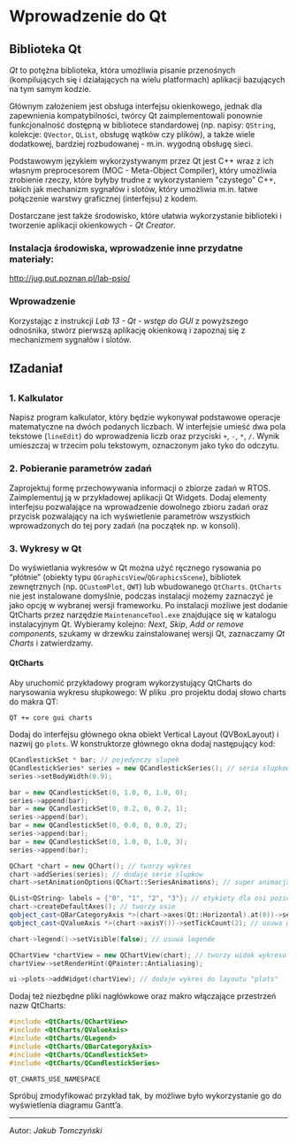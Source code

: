 # Wprowadzenie do Qt

## Biblioteka Qt

*Qt* to potężna biblioteka, która umożliwia pisanie przenośnych (kompilujących się i działających na wielu platformach) aplikacji bazujących na tym samym kodzie.

Głównym założeniem jest obsługa interfejsu okienkowego, jednak dla zapewnienia kompatybilności, twórcy Qt zaimplementowali ponownie funkcjonalność dostępną w bibliotece standardowej (np. napisy: `QString`, kolekcje: `QVector`, `QList`, obsługę wątków czy plików), a także wiele dodatkowej, bardziej rozbudowanej - m.in. wygodną obsługę sieci.

Podstawowym językiem wykorzystywanym przez Qt jest C++ wraz z ich własnym preprocesorem (MOC - Meta-Object Compiler), który umożliwia zrobienie rzeczy, które byłyby trudne z wykorzystaniem "czystego" C++, takich jak mechanizm sygnałów i slotów, który umożliwia m.in. łatwe połączenie warstwy graficznej (interfejsu) z kodem.

Dostarczane jest także środowisko, które ułatwia wykorzystanie biblioteki i tworzenie aplikacji okienkowych - *Qt Creator*.

### Instalacja środowiska, wprowadzenie inne przydatne materiały:

http://jug.put.poznan.pl/lab-psio/

### Wprowadzenie

Korzystając z instrukcji *Lab 13 - Qt - wstęp do GUI* z powyższego odnośnika, stwórz pierwszą aplikację okienkową i zapoznaj się z mechanizmem sygnałów i slotów.

## ❗️Zadania❗️

### 1. Kalkulator

Napisz program kalkulator, który będzie wykonywał podstawowe operacje matematyczne na dwóch podanych liczbach.
W interfejsie umieść dwa pola tekstowe (`lineEdit`) do wprowadzenia liczb oraz przyciski `+`, `-`, `*`, `/`.
Wynik umieszczaj w trzecim polu tekstowym, oznaczonym jako tyko do odczytu.

### 2. Pobieranie parametrów zadań

Zaprojektuj formę przechowywania informacji o zbiorze zadań w RTOS.
Zaimplementuj ją w przykładowej aplikacji Qt Widgets.
Dodaj elementy interfejsu pozwalające na wprowadzenie dowolnego zbioru zadań oraz przycisk pozwalający na ich wyświetlenie parametrów wszystkich wprowadzonych do tej pory zadań (na początek np. w konsoli).

### 3. Wykresy w Qt

Do wyświetlania wykresów w Qt można użyć ręcznego rysowania po “płótnie” (obiekty typu `QGraphicsView`/`QGraphicsScene`), bibliotek zewnętrznych (np. `QCustomPlot`, `QWT`) lub wbudowanego `QtCharts`.
`QtCharts` nie jest instalowane domyślnie, podczas instalacji możemy zaznaczyć je jako opcję w wybranej wersji frameworku. Po instalacji możliwe jest dodanie QtCharts przez narzędzie `MaintenanceTool.exe` znajdujące się w katalogu instalacyjnym Qt. Wybieramy kolejno: *Next*, *Skip*, *Add or remove components*, szukamy w drzewku zainstalowanej wersji Qt, zaznaczamy *Qt Charts* i zatwierdzamy.

#### QtCharts

Aby uruchomić przykładowy program wykorzystujący QtCharts do narysowania wykresu słupkowego:
W pliku .pro projektu dodaj słowo charts do makra QT:

```
QT += core gui charts
```

Dodaj do interfejsu głównego okna obiekt Vertical Layout (QVBoxLayout) i nazwij go `plots`.
W konstruktorze głównego okna dodaj następujący kod:
```cpp
QCandlestickSet * bar; // pojedynczy slupek
QCandlestickSeries* series = new QCandlestickSeries(); // seria slupkow
series->setBodyWidth(0.9);

bar = new QCandlestickSet(0, 1.0, 0, 1.0, 0);
series->append(bar);
bar = new QCandlestickSet(0, 0.2, 0, 0.2, 1);
series->append(bar);
bar = new QCandlestickSet(0, 0.0, 0, 0.0, 2);
series->append(bar);
bar = new QCandlestickSet(0, 1.0, 0, 1.0, 3);
series->append(bar);

QChart *chart = new QChart(); // tworzy wykres
chart->addSeries(series); // dodaje serie slupkow
chart->setAnimationOptions(QChart::SeriesAnimations); // super animacja

QList<QString> labels = {"0", "1", "2", "3"}; // etykiety dla osi poziomej
chart->createDefaultAxes(); // tworzy osie
qobject_cast<QBarCategoryAxis *>(chart->axes(Qt::Horizontal).at(0))->setCategories(labels); // ustawia etykiety osi poziomej
qobject_cast<QValueAxis *>(chart->axisY())->setTickCount(2); // usuwa wartosci posrednie z osi Y

chart->legend()->setVisible(false); // usuwa legende

QChartView *chartView = new QChartView(chart); // tworzy widok wykresu
chartView->setRenderHint(QPainter::Antialiasing);

ui->plots->addWidget(chartView); // dodaje wykres do layoutu "plots"
```

Dodaj też niezbędne pliki nagłówkowe oraz makro włączające przestrzeń nazw QtCharts:
```cpp
#include <QtCharts/QChartView>
#include <QtCharts/QValueAxis>
#include <QtCharts/QLegend>
#include <QtCharts/QBarCategoryAxis>
#include <QtCharts/QCandlestickSet>
#include <QtCharts/QCandlestickSeries>

QT_CHARTS_USE_NAMESPACE
```
Spróbuj zmodyfikować przykład tak, by możliwe było wykorzystanie go do wyświetlenia diagramu Gantt’a.

***
Autor: *Jakub Tomczyński*
